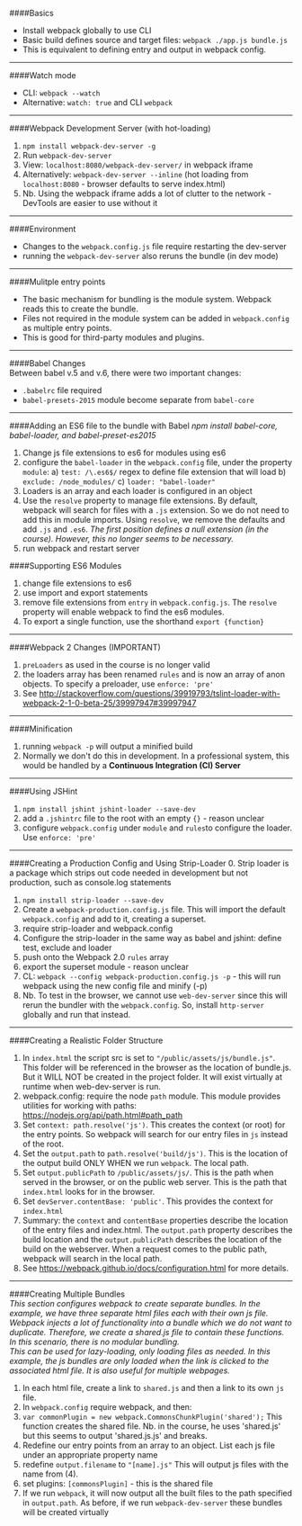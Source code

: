 ####Basics  
- Install webpack globally to use CLI
- Basic build defines source and target files: `webpack ./app.js bundle.js`  
- This is equivalent to defining entry and output in webpack config.

---
####Watch mode  
- CLI: `webpack --watch`   
- Alternative: `watch: true` and CLI `webpack` 

---
####Webpack Development Server (with hot-loading)  
1. `npm install webpack-dev-server -g`   
2. Run `webpack-dev-server`  
3. View: `localhost:8080/webpack-dev-server/` in webpack iframe
4. Alternatively: `webpack-dev-server --inline` (hot loading from `localhost:8080` - browser defaults to serve index.html)  
5. Nb. Using the webpack iframe adds a lot of clutter to the network - DevTools are easier to use without it   

---
####Environment  
- Changes to the `webpack.config.js` file require restarting the dev-server
- running the `webpack-dev-server` also reruns the bundle (in dev mode)    
 
---
####Mulitple entry points  
- The basic mechanism for bundling is the module system. Webpack reads this to create the bundle. 
- Files not required in the module system can be added in `webpack.config` as multiple entry points. 
- This is good for third-party modules and plugins.  

---
####Babel Changes  
Between babel v.5 and v.6, there were two important changes:   
- `.babelrc` file required  
- `babel-presets-2015` module become separate from `babel-core`  

---
####Adding an ES6 file to the bundle with Babel
*npm install babel-core, babel-loader, and babel-preset-es2015*   
1. Change js file extensions to es6 for modules using es6   
2. configure the `babel-loader` in the `webpack.config` file, under the property `module`: a) `test: /\.es6$/` regex to define file extension that will load b) `exclude: /node_modules/` c) `loader: "babel-loader"`  
3. Loaders is an array and each loader is configured in an object 
4. Use the `resolve` property to manage file extensions. By default, webpack will search for files with a `.js` extension. So we do not need to add this in module imports. Using `resolve`, we remove the defaults and add `.js` and `.es6`. *The first position defines a null extension (in the course). However, this no longer seems to be necessary.* 
5. run webpack and restart server   

####Supporting ES6 Modules 
1. change file extensions to es6  
2. use import and export statements  
3. remove file extensions from `entry` in `webpack.config.js`. The `resolve` property will enable webpack to find the es6 modules.
4. To export a single function, use the shorthand `export {function}`   

---
####Webpack 2 Changes (IMPORTANT)  
1. `preLoaders` as used in the course is no longer valid  
2. the loaders array has been renamed `rules` and is now an array of anon objects. To specify a preloader, use `enforce: 'pre'` 
3. See http://stackoverflow.com/questions/39919793/tslint-loader-with-webpack-2-1-0-beta-25/39997947#39997947  

--- 

####Minification  
1. running `webpack -p` will output a minified build  
2. Normally we don't do this in development. In a professional system, this would be handled by a **Continuous Integration (CI) Server**  

---
####Using JSHint  
1. `npm install jshint jshint-loader --save-dev`  
2. add a `.jshintrc` file to the root with an empty `{}` - reason unclear    
3. configure `webpack.config` under `module` and `rules`to configure the loader. Use `enforce: 'pre'`  

--- 
####Creating a Production Config and Using Strip-Loader
0. Strip loader is a package which strips out code needed in development but not production, such as console.log statements  
1. `npm install strip-loader --save-dev`  
2. Create a `webpack-production.config.js` file. This will import the default `webpack.config` and add to it, creating a superset.  
3. require strip-loader and webpack.config  
4. Configure the strip-loader in the same way as babel and jshint: define test, exclude and loader   
5. push onto the Webpack 2.0 `rules` array  
6. export the superset module - reason unclear  
7. CL: `webpack --config webpack-production.config.js -p` - this will run webpack using the new config file and minify (-p)  
8. Nb. To test in the browser, we cannot use `web-dev-server` since this will rerun the bundler with the `webpack.config`. So, install `http-server` globally and run that instead. 

---
####Creating a Realistic Folder Structure  
1. In `index.html` the script src is set to `"/public/assets/js/bundle.js"`. This folder will be referenced in the browser as the location of bundle.js. But it WILL NOT be created in the project folder. It will exist virtually at runtime when web-dev-server is run. 
2. webpack.config: require the node `path` module. This module provides utilities for working with paths: https://nodejs.org/api/path.html#path_path  
3. Set `context: path.resolve('js')`. This creates the context (or root) for the entry points. So webpack will search for our entry files in `js` instead of the root.  
4. Set the `output.path` to `path.resolve('build/js')`. This is the location of the output build ONLY WHEN we run `webpack`. The local path.     
5. Set `output.publicPath` to `/public/assets/js/`. This is the path when served in the browser, or on the public web server. This is the path that `index.html` looks for in the browser.   
6. Set `devServer.contentBase: 'public'`. This provides the context for `index.html`  
7. Summary: the `context` and `contentBase` properties describe the location of the entry  files and index.html. The `output.path` property describes the build location and the `output.publicPath` describes the location of the build on the webserver. When a request comes to the public path, webpack will search in the local path.   
8. See https://webpack.github.io/docs/configuration.html for more details.   

---
####Creating Multiple Bundles  
*This section configures webpack to create separate bundles. In the example, we have three separate html files each with their own js file. Webpack injects a lot of functionality into a bundle which we do not want to duplicate. Therefore, we create a shared.js file to contain these functions. In this scenario, there is no modular bundling.*  
*This can be used for lazy-loading, only loading files as needed. In this example, the js bundles are only loaded when the link is clicked to the associated html file. It is also useful for multiple webpages.*  

1. In each html file, create a link to `shared.js` and then a link to its own `js` file. 
2. In `webpack.config` require webpack, and then:     
3. `var commonPlugin = new webpack.CommonsChunkPlugin('shared');` This function creates the shared file. Nb. in the course, he uses 'shared.js' but this seems to output 'shared.js.js' and breaks.  
4. Redefine our entry points from an array to an object. List each js file under an appropriate property name  
5. redefine `output.filename`  to `"[name].js"` This will output js files with the name from (4). 
6. set plugins: `[commonsPlugin]` - this is the shared file  
7. If we run `webpack`, it will now output all the built files to the path specified in `output.path`. As before, if we run `webpack-dev-server` these bundles will be created virtually

